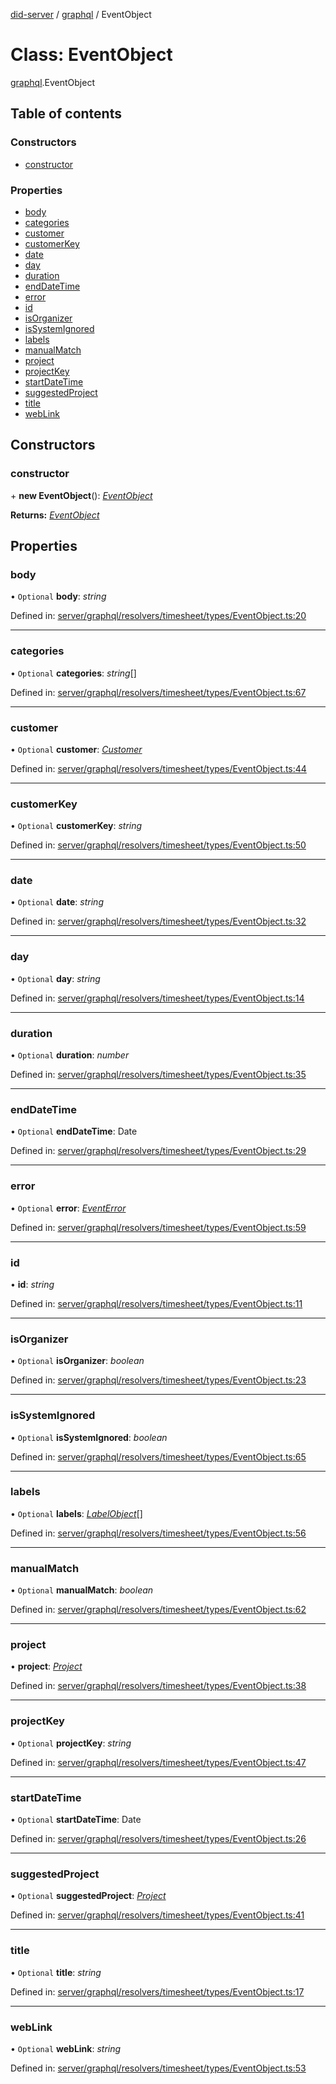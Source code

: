 [did-server](../README.md) / [graphql](../modules/graphql.md) / EventObject

# Class: EventObject

[graphql](../modules/graphql.md).EventObject

## Table of contents

### Constructors

- [constructor](graphql.eventobject.md#constructor)

### Properties

- [body](graphql.eventobject.md#body)
- [categories](graphql.eventobject.md#categories)
- [customer](graphql.eventobject.md#customer)
- [customerKey](graphql.eventobject.md#customerkey)
- [date](graphql.eventobject.md#date)
- [day](graphql.eventobject.md#day)
- [duration](graphql.eventobject.md#duration)
- [endDateTime](graphql.eventobject.md#enddatetime)
- [error](graphql.eventobject.md#error)
- [id](graphql.eventobject.md#id)
- [isOrganizer](graphql.eventobject.md#isorganizer)
- [isSystemIgnored](graphql.eventobject.md#issystemignored)
- [labels](graphql.eventobject.md#labels)
- [manualMatch](graphql.eventobject.md#manualmatch)
- [project](graphql.eventobject.md#project)
- [projectKey](graphql.eventobject.md#projectkey)
- [startDateTime](graphql.eventobject.md#startdatetime)
- [suggestedProject](graphql.eventobject.md#suggestedproject)
- [title](graphql.eventobject.md#title)
- [webLink](graphql.eventobject.md#weblink)

## Constructors

### constructor

\+ **new EventObject**(): [*EventObject*](graphql.eventobject.md)

**Returns:** [*EventObject*](graphql.eventobject.md)

## Properties

### body

• `Optional` **body**: *string*

Defined in: [server/graphql/resolvers/timesheet/types/EventObject.ts:20](https://github.com/Puzzlepart/did/blob/5da6768a/server/graphql/resolvers/timesheet/types/EventObject.ts#L20)

___

### categories

• `Optional` **categories**: *string*[]

Defined in: [server/graphql/resolvers/timesheet/types/EventObject.ts:67](https://github.com/Puzzlepart/did/blob/5da6768a/server/graphql/resolvers/timesheet/types/EventObject.ts#L67)

___

### customer

• `Optional` **customer**: [*Customer*](graphql.customer.md)

Defined in: [server/graphql/resolvers/timesheet/types/EventObject.ts:44](https://github.com/Puzzlepart/did/blob/5da6768a/server/graphql/resolvers/timesheet/types/EventObject.ts#L44)

___

### customerKey

• `Optional` **customerKey**: *string*

Defined in: [server/graphql/resolvers/timesheet/types/EventObject.ts:50](https://github.com/Puzzlepart/did/blob/5da6768a/server/graphql/resolvers/timesheet/types/EventObject.ts#L50)

___

### date

• `Optional` **date**: *string*

Defined in: [server/graphql/resolvers/timesheet/types/EventObject.ts:32](https://github.com/Puzzlepart/did/blob/5da6768a/server/graphql/resolvers/timesheet/types/EventObject.ts#L32)

___

### day

• `Optional` **day**: *string*

Defined in: [server/graphql/resolvers/timesheet/types/EventObject.ts:14](https://github.com/Puzzlepart/did/blob/5da6768a/server/graphql/resolvers/timesheet/types/EventObject.ts#L14)

___

### duration

• `Optional` **duration**: *number*

Defined in: [server/graphql/resolvers/timesheet/types/EventObject.ts:35](https://github.com/Puzzlepart/did/blob/5da6768a/server/graphql/resolvers/timesheet/types/EventObject.ts#L35)

___

### endDateTime

• `Optional` **endDateTime**: Date

Defined in: [server/graphql/resolvers/timesheet/types/EventObject.ts:29](https://github.com/Puzzlepart/did/blob/5da6768a/server/graphql/resolvers/timesheet/types/EventObject.ts#L29)

___

### error

• `Optional` **error**: [*EventError*](graphql.eventerror.md)

Defined in: [server/graphql/resolvers/timesheet/types/EventObject.ts:59](https://github.com/Puzzlepart/did/blob/5da6768a/server/graphql/resolvers/timesheet/types/EventObject.ts#L59)

___

### id

• **id**: *string*

Defined in: [server/graphql/resolvers/timesheet/types/EventObject.ts:11](https://github.com/Puzzlepart/did/blob/5da6768a/server/graphql/resolvers/timesheet/types/EventObject.ts#L11)

___

### isOrganizer

• `Optional` **isOrganizer**: *boolean*

Defined in: [server/graphql/resolvers/timesheet/types/EventObject.ts:23](https://github.com/Puzzlepart/did/blob/5da6768a/server/graphql/resolvers/timesheet/types/EventObject.ts#L23)

___

### isSystemIgnored

• `Optional` **isSystemIgnored**: *boolean*

Defined in: [server/graphql/resolvers/timesheet/types/EventObject.ts:65](https://github.com/Puzzlepart/did/blob/5da6768a/server/graphql/resolvers/timesheet/types/EventObject.ts#L65)

___

### labels

• `Optional` **labels**: [*LabelObject*](graphql.labelobject.md)[]

Defined in: [server/graphql/resolvers/timesheet/types/EventObject.ts:56](https://github.com/Puzzlepart/did/blob/5da6768a/server/graphql/resolvers/timesheet/types/EventObject.ts#L56)

___

### manualMatch

• `Optional` **manualMatch**: *boolean*

Defined in: [server/graphql/resolvers/timesheet/types/EventObject.ts:62](https://github.com/Puzzlepart/did/blob/5da6768a/server/graphql/resolvers/timesheet/types/EventObject.ts#L62)

___

### project

• **project**: [*Project*](graphql.project.md)

Defined in: [server/graphql/resolvers/timesheet/types/EventObject.ts:38](https://github.com/Puzzlepart/did/blob/5da6768a/server/graphql/resolvers/timesheet/types/EventObject.ts#L38)

___

### projectKey

• `Optional` **projectKey**: *string*

Defined in: [server/graphql/resolvers/timesheet/types/EventObject.ts:47](https://github.com/Puzzlepart/did/blob/5da6768a/server/graphql/resolvers/timesheet/types/EventObject.ts#L47)

___

### startDateTime

• `Optional` **startDateTime**: Date

Defined in: [server/graphql/resolvers/timesheet/types/EventObject.ts:26](https://github.com/Puzzlepart/did/blob/5da6768a/server/graphql/resolvers/timesheet/types/EventObject.ts#L26)

___

### suggestedProject

• `Optional` **suggestedProject**: [*Project*](graphql.project.md)

Defined in: [server/graphql/resolvers/timesheet/types/EventObject.ts:41](https://github.com/Puzzlepart/did/blob/5da6768a/server/graphql/resolvers/timesheet/types/EventObject.ts#L41)

___

### title

• `Optional` **title**: *string*

Defined in: [server/graphql/resolvers/timesheet/types/EventObject.ts:17](https://github.com/Puzzlepart/did/blob/5da6768a/server/graphql/resolvers/timesheet/types/EventObject.ts#L17)

___

### webLink

• `Optional` **webLink**: *string*

Defined in: [server/graphql/resolvers/timesheet/types/EventObject.ts:53](https://github.com/Puzzlepart/did/blob/5da6768a/server/graphql/resolvers/timesheet/types/EventObject.ts#L53)
